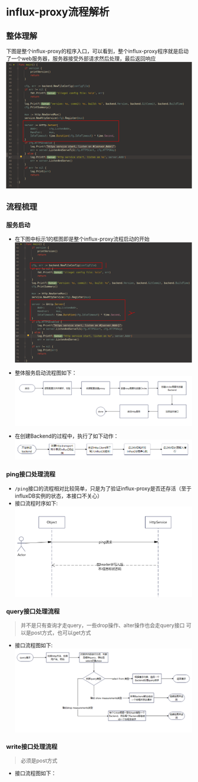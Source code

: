 # influx-proxy流程解析

## 整体理解
下图是整个influx-proxy的程序入口，可以看到，整个influx-proxy程序就是启动了一个web服务器，服务器接受外部请求然后处理，最后返回响应
![服务启动](./image/server1.png)

## 流程梳理

### 服务启动
* 在下图中标示1的框图即是整个influx-proxy流程启动的开始
![服务启动](./image/server2.png)

* 整体服务启动流程图如下：
![服务启动](./image/init1.png)

* 在创建Backend的过程中，执行了如下动作：
![服务启动](./image/init2.png)

### ping接口处理流程
* `/ping`接口的流程相对比较简单，只是为了验证influx-proxy是否还存活（至于influxDB实例的状态，本接口不关心）
* 接口流程时序如下:
![ping接口时序](./image/ping1.png)

### query接口处理流程
> 并不是只有查询才走query，一些drop操作、alter操作也会走query接口
> 可以是post方式，也可以get方式
* 接口流程图如下:
![query接口流程](./image/query1.png)

### write接口处理流程
> 必须是post方式
* 接口流程图如下：

